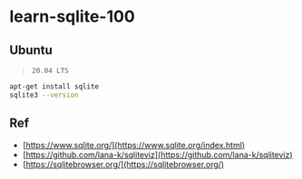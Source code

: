 # learn-sqlite-100


## Ubuntu

> `20.04 LTS`

```bash
apt-get install sqlite
sqlite3 --version
```


## Ref

* [https://www.sqlite.org/](https://www.sqlite.org/index.html)
* [https://github.com/lana-k/sqliteviz](https://github.com/lana-k/sqliteviz)
* [https://sqlitebrowser.org/](https://sqlitebrowser.org/)
